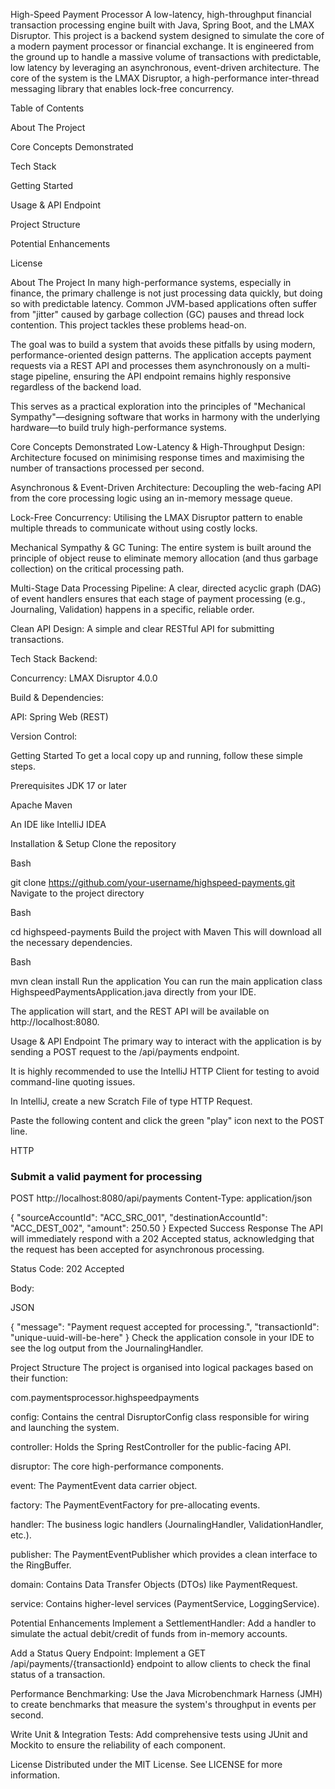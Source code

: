 High-Speed Payment Processor
A low-latency, high-throughput financial transaction processing engine built with Java, Spring Boot, and the LMAX Disruptor.
This project is a backend system designed to simulate the core of a modern payment processor or financial exchange. It is engineered from the ground up to handle a massive volume of transactions with predictable, low latency by leveraging an asynchronous, event-driven architecture. The core of the system is the LMAX Disruptor, a high-performance inter-thread messaging library that enables lock-free concurrency.

Table of Contents

About The Project

Core Concepts Demonstrated

Tech Stack

Getting Started

Usage & API Endpoint

Project Structure

Potential Enhancements

License

About The Project
In many high-performance systems, especially in finance, the primary challenge is not just processing data quickly, but doing so with predictable latency. Common JVM-based applications often suffer from "jitter" caused by garbage collection (GC) pauses and thread lock contention. This project tackles these problems head-on.

The goal was to build a system that avoids these pitfalls by using modern, performance-oriented design patterns. The application accepts payment requests via a REST API and processes them asynchronously on a multi-stage pipeline, ensuring the API endpoint remains highly responsive regardless of the backend load.

This serves as a practical exploration into the principles of "Mechanical Sympathy"—designing software that works in harmony with the underlying hardware—to build truly high-performance systems.

Core Concepts Demonstrated
Low-Latency & High-Throughput Design: Architecture focused on minimising response times and maximising the number of transactions processed per second.

Asynchronous & Event-Driven Architecture: Decoupling the web-facing API from the core processing logic using an in-memory message queue.

Lock-Free Concurrency: Utilising the LMAX Disruptor pattern to enable multiple threads to communicate without using costly locks.

Mechanical Sympathy & GC Tuning: The entire system is built around the principle of object reuse to eliminate memory allocation (and thus garbage collection) on the critical processing path.

Multi-Stage Data Processing Pipeline: A clear, directed acyclic graph (DAG) of event handlers ensures that each stage of payment processing (e.g., Journaling, Validation) happens in a specific, reliable order.

Clean API Design: A simple and clear RESTful API for submitting transactions.

Tech Stack
Backend:

Concurrency: LMAX Disruptor 4.0.0

Build & Dependencies:

API: Spring Web (REST)

Version Control:

Getting Started
To get a local copy up and running, follow these simple steps.

Prerequisites
JDK 17 or later

Apache Maven

An IDE like IntelliJ IDEA

Installation & Setup
Clone the repository

Bash

git clone https://github.com/your-username/highspeed-payments.git
Navigate to the project directory

Bash

cd highspeed-payments
Build the project with Maven
This will download all the necessary dependencies.

Bash

mvn clean install
Run the application
You can run the main application class HighspeedPaymentsApplication.java directly from your IDE.

The application will start, and the REST API will be available on http://localhost:8080.

Usage & API Endpoint
The primary way to interact with the application is by sending a POST request to the /api/payments endpoint.

It is highly recommended to use the IntelliJ HTTP Client for testing to avoid command-line quoting issues.

In IntelliJ, create a new Scratch File of type HTTP Request.

Paste the following content and click the green "play" icon next to the POST line.

HTTP

### Submit a valid payment for processing
POST http://localhost:8080/api/payments
Content-Type: application/json

{
  "sourceAccountId": "ACC_SRC_001",
  "destinationAccountId": "ACC_DEST_002",
  "amount": 250.50
}
Expected Success Response
The API will immediately respond with a 202 Accepted status, acknowledging that the request has been accepted for asynchronous processing.

Status Code: 202 Accepted

Body:

JSON

{
  "message": "Payment request accepted for processing.",
  "transactionId": "unique-uuid-will-be-here"
}
Check the application console in your IDE to see the log output from the JournalingHandler.

Project Structure
The project is organised into logical packages based on their function:

com.paymentsprocessor.highspeedpayments

config: Contains the central DisruptorConfig class responsible for wiring and launching the system.

controller: Holds the Spring RestController for the public-facing API.

disruptor: The core high-performance components.

event: The PaymentEvent data carrier object.

factory: The PaymentEventFactory for pre-allocating events.

handler: The business logic handlers (JournalingHandler, ValidationHandler, etc.).

publisher: The PaymentEventPublisher which provides a clean interface to the RingBuffer.

domain: Contains Data Transfer Objects (DTOs) like PaymentRequest.

service: Contains higher-level services (PaymentService, LoggingService).

Potential Enhancements
Implement a SettlementHandler: Add a handler to simulate the actual debit/credit of funds from in-memory accounts.

Add a Status Query Endpoint: Implement a GET /api/payments/{transactionId} endpoint to allow clients to check the final status of a transaction.

Performance Benchmarking: Use the Java Microbenchmark Harness (JMH) to create benchmarks that measure the system's throughput in events per second.

Write Unit & Integration Tests: Add comprehensive tests using JUnit and Mockito to ensure the reliability of each component.

License
Distributed under the MIT License. See LICENSE for more information.








